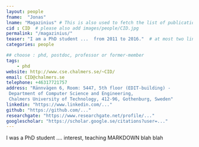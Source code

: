 ```yaml
---
layout: people
fname:  "Jonas"
lname: "Magazinius" # This is also used to fetch the list of publications from bib files
cid : CID  # please also add images/people/CID.jpg
permalink: "/magazinius/"
teaser: "I am a PhD student ...  from 2011 to 2016."  # at most two lines
categories: people

## choose : phd, postdoc, professor or former-member
tags:
    - phd
website: http://www.cse.chalmers.se/~CID/
email: CID@chalmers.se
telephone: +46317721757
address: "Rännvägen 6, Room: 5447, 5th floor (EDIT-building) -
 Department of Computer Science and Engineering,
 Chalmers University of Technology, 412-96, Gothenburg, Sweden"
linkedin: "https://www.linkedin.com/..."
github: "https://github.com/..."
researchgate: "https://www.researchgate.net/profile/..."
googlescholar: "https://scholar.google.se/citations?user=..."
---
```

I was a PhD student ....  interest, teaching MARKDOWN blah blah
